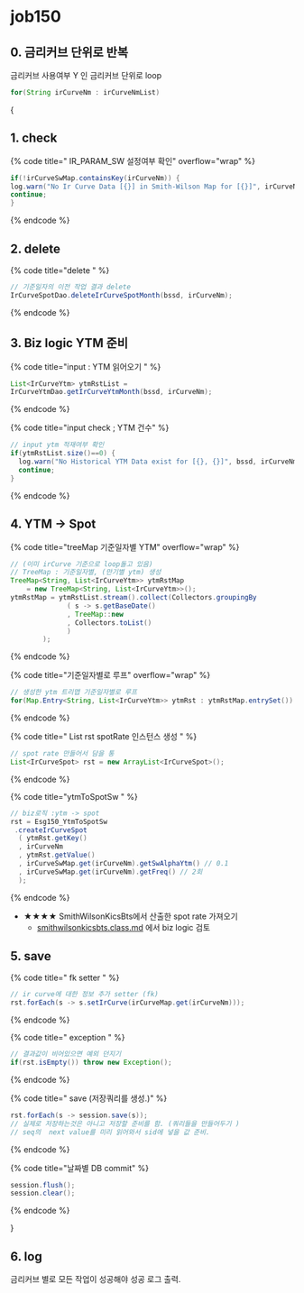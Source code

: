 # job150

## 0. 금리커브 단위로 반복&#x20;

금리커브 사용여부 Y 인 금리커브 단위로 loop&#x20;

```java
for(String irCurveNm : irCurveNmList)
```

{

## 1. check&#x20;

{% code title=" IR_PARAM_SW 설정여부 확인" overflow="wrap" %}
```java
if(!irCurveSwMap.containsKey(irCurveNm)) {
log.warn("No Ir Curve Data [{}] in Smith-Wilson Map for [{}]", irCurveNm, bssd);
continue;
}
```
{% endcode %}

## 2. delete

{% code title="delete " %}
```java
// 기준일자의 이전 작업 결과 delete 
IrCurveSpotDao.deleteIrCurveSpotMonth(bssd, irCurveNm);
```
{% endcode %}

## 3. Biz logic YTM 준비 &#x20;

{% code title="input : YTM 읽어오기 " %}
```java
List<IrCurveYtm> ytmRstList = 
IrCurveYtmDao.getIrCurveYtmMonth(bssd, irCurveNm);	
```
{% endcode %}

{% code title="input check ; YTM 건수" %}
```java
// input ytm 적재여부 확인 
if(ytmRstList.size()==0) {
  log.warn("No Historical YTM Data exist for [{}, {}]", bssd, irCurveNm);
  continue;
}				
```
{% endcode %}

## 4. YTM -> Spot

{% code title="treeMap 기준일자별 YTM" overflow="wrap" %}
```java
// (이미 irCurve 기준으로 loop돌고 있음) 
// TreeMap : 기준일자별, (만기별 ytm) 생성
TreeMap<String, List<IrCurveYtm>> ytmRstMap 
    = new TreeMap<String, List<IrCurveYtm>>();
ytmRstMap = ytmRstList.stream().collect(Collectors.groupingBy
              ( s -> s.getBaseDate()
              , TreeMap::new
              , Collectors.toList()
              ) 
        );					
```
{% endcode %}

{% code title="기준일자별로 루프" overflow="wrap" %}
```java
// 생성한 ytm 트리맵 기준일자별로 루프 
for(Map.Entry<String, List<IrCurveYtm>> ytmRst : ytmRstMap.entrySet()) {
```
{% endcode %}

{% code title=" List rst spotRate 인스턴스 생성 " %}
```java
// spot rate 만들어서 담을 통 
List<IrCurveSpot> rst = new ArrayList<IrCurveSpot>();
```
{% endcode %}

{% code title="ytmToSpotSw " %}
```java
// biz로직 :ytm -> spot 
rst = Esg150_YtmToSpotSw
 .createIrCurveSpot
  ( ytmRst.getKey()
  , irCurveNm
  , ytmRst.getValue()
  , irCurveSwMap.get(irCurveNm).getSwAlphaYtm() // 0.1 
  , irCurveSwMap.get(irCurveNm).getFreq() // 2회 
  );
```
{% endcode %}

* ★★★★ SmithWilsonKicsBts에서 산출한 spot rate 가져오기&#x20;
  * [smithwilsonkicsbts.class.md](../../../biz-logic/interest-rate-model/smith-wilson-method/with-assets-generating-multiple-cf/smithwilsonkicsbts.class.md "mention") 에서 biz logic 검토&#x20;

## 5. save&#x20;

{% code title=" fk setter " %}
```java
// ir curve에 대한 정보 추가 setter (fk)
rst.forEach(s -> s.setIrCurve(irCurveMap.get(irCurveNm)));
```
{% endcode %}

{% code title=" exception " %}
```java
// 결과값이 비어있으면 예외 던지기 
if(rst.isEmpty()) throw new Exception();
```
{% endcode %}

{% code title=" save (저장쿼리를 생성.)" %}
```java
rst.forEach(s -> session.save(s));
// 실제로 저장하는것은 아니고 저장할 준비를 함. (쿼리들을 만들어두기 )
// seq의  next value를 미리 읽어와서 sid에 넣을 값 준비. 
```
{% endcode %}

{% code title="날짜별 DB commit" %}
```java
session.flush();
session.clear();
```
{% endcode %}

}

## 6. log&#x20;

금리커브 별로 모든 작업이 성공해야 성공 로그 출력.
